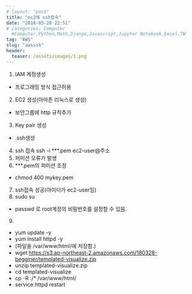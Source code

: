 ```yaml
---
# layout: "post"
title: "ec2에 ssh접속"
date: "2018-03-28 22:51"
# categories: Computer
  #Computer,Python,Math,Django,Javascript,Jupyter Notebook,Excel,TW
tag: "AWS"
slug: "awsssh"
header:
  teaser: /assets/images/1.png
---
```


1. IAM 계정생성
- 프로그래밍 방식 접근허용
2. EC2 생성(아마존 리눅스로 생성)
- 보안그룹에 http 규칙추가
3. Key pair 생성
- .ssh생성
4. ssh 접속
ssh -i ***.pem ec2-user@주소
5. 퍼미션 오류가 발생
6. ***.pem의 퍼미션 조정
- chmod 400 mykey.pem
7. ssh접속 성공(아이디가 ec2-user임)
8. sudo su
- passwd 로 root계정의 비밀번호를 설정할 수 있음.
9.
- yum update -y
- yum install httpd -y
- (파일을 /var/www/html/에 저장함.)
- wget  https://s3.ap-northeast-2.amazonaws.com/180328-begginer/templated-visualize.zip
- unzip templated-visualize.zip
- cd templated-visualize
- cp -R ./* /var/www/html/
- service httpd restart
